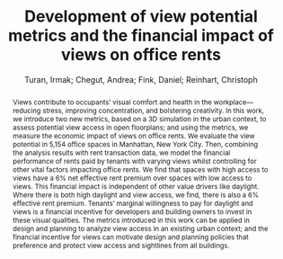 ---
layout: technique
title: "Development of view potential metrics and the financial impact of views on office rents"
classifications:
    system_type: "False"
    technique: "False"
    design_study: "False"
    evaluation: "False"
    data: "False"
    analysis: "True"
    generation: "False"
    curation_and_transformation: "False"
    management: "False"
    modeling: "True"
    urban_analysis: "True"
    visualization: "False"
    sunlight_access: "False"
    wind_ventilation: "False"
    view_impact: "True"
    energy: "False"
    damage_and_disaster_management: "False"
    climate: "False"
    sound: "False"
    property_cadastre: "False"
    others: "False"
    lookup: "False"
    browse: "True"
    locate: "False"
    explore: "False"
    identify: "True"
    compare: "True"
    summarize: "False"
    distribution: "False"
    trends: "False"
    outliers: "False"
    extremes: "False"
    features: "True"
    target_discovery: "False"
    target_access: "True"
    spatial_relation: "False"
    buildings: "True"
    streets: "False"
    nature: "False"
    uniform_discretization: "False"
    structural_subdivision: "True"
    univariate: "False"
    multivariate: "True"
    volumetric: "False"
    temporal: "False"
    sensing: "False"
    statistical: "False"
    simulation_based: "True"
    learning_based: "False"
    surveyed: "False"
    site: "False"
    block: "False"
    multi_block: "False"
    city: "True"
    va_wo_model: "False"
    post_model: "False"
    model_integrated: "False"
    assisted_models: "False"
    overlay: "False"
    embedded: "False"
    linked: "False"
    temporal_jx: "False"
    spatial_jx: "False"
    filter: "False"
    aggregate: "False"
    embed: "False"
    glyphs: "False"
    bar_charts: "False"
    scatterplots: "False"
    matrix: "False"
    parallel_coordinates: "False"
    map_2d: "False"
    map_3d: "False"
    walking: "False"
    steering: "False"
    selection_based: "False"
    manipulation_based: "False"
    distortion: "False"
    ghosting: "False"
    culling: "False"
    birds_view: "False"
    multi_view: "False"
    assisted_steering: "False"
    other: "False"
    vr_cave: "False"
    ar: "False"
    desktop: "True"
    mobile: "False"
    case_study: "True"
    user_study: "False"
    statistical_evaluation: "False"
    expert_interviews: "False"
key: "BUSNFT6B"
item_type: "journalArticle"
publication_year: "2021"
author: "Turan, Irmak; Chegut, Andrea; Fink, Daniel; Reinhart, Christoph"
publication_title: "Landscape and Urban Planning"
isbn: "nan"
issn: "01692046"
doi: "10.1016/j.landurbplan.2021.104193"
url_paper: "https://linkinghub.elsevier.com/retrieve/pii/S0169204621001560"
abstract_note: "nan"
date_added: "2023-01-30 00:37:12"
date_modified: "2023-01-30 00:37:12"
access_date: "2023-01-30 00:37:12"
pages: "104193"
num_pages: "nan"
issue: "nan"
volume: "215.0"
number_of_volumes: "nan"
journal_abbreviation: "Landscape and Urban Planning"
short_title: "nan"
series: "nan"
series_number: "nan"
series_text: "nan"
series_title: "nan"
publisher: "nan"
place: "nan"
language: "en"
rights: "nan"
type: "nan"
archive: "nan"
archive_location: "nan"
library_catalog: "DOI.org (Crossref)"
call_number: "nan"
extra: "nan"
notes: "nan"
link_attachments: "nan"
manual_tags: "nan"
automatic_tags: "nan"
editor: "nan"
series_editor: "nan"
translator: "nan"
contributor: "nan"
attorney_agent: "nan"
book_author: "nan"
cast_member: "nan"
commenter: "nan"
composer: "nan"
cosponsor: "nan"
counsel: "nan"
interviewer: "nan"
producer: "nan"
recipient: "nan"
reviewed_author: "nan"
scriptwriter: "nan"
words_by: "nan"
guest: "nan"
number: "nan"
edition: "nan"
running_time: "nan"
scale: "nan"
medium: "nan"
artwork_size: "nan"
filing_date: "nan"
application_number: "nan"
assignee: "nan"
issuing_authority: "nan"
country: "nan"
meeting_name: "nan"
conference_name: "nan"
court: "nan"
references: "nan"
reporter: "nan"
legal_status: "nan"
priority_numbers: "nan"
programming_language: "nan"
version: "nan"
system: "nan"
code: "nan"
code_number: "nan"
section: "nan"
session: "nan"
committee: "nan"
history: "nan"
legislative_body: "nan"
abstract: "Views contribute to occupants’ visual comfort and health in the workplace—reducing stress, improving concentration, and bolstering creativity. In this work, we introduce two new metrics, based on a 3D simulation in the urban context, to assess potential view access in open floorplans; and using the metrics, we measure the economic impact of views on office rents. We evaluate the view potential in 5,154 office spaces in Manhattan, New York City. Then, combining the analysis results with rent transaction data, we model the financial performance of rents paid by tenants with varying views whilst controlling for other vital factors impacting office rents. We find that spaces with high access to views have a 6% net effective rent premium over spaces with low access to views. This financial impact is independent of other value drivers like daylight. Where there is both high daylight and view access, we find, there is also a 6% effective rent premium. Tenants’ marginal willingness to pay for daylight and views is a financial incentive for developers and building owners to invest in these visual qualities. The metrics introduced in this work can be applied in design and planning to analyze view access in an existing urban context; and the financial incentive for views can motivate design and planning policies that preference and protect view access and sightlines from all buildings."
---